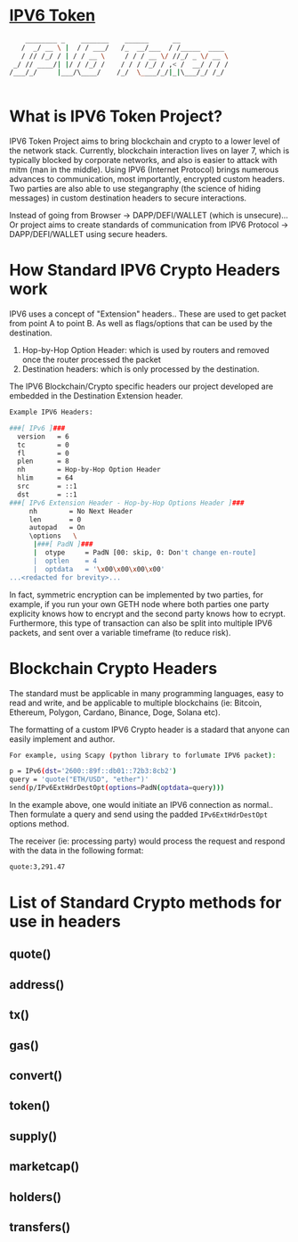# [IPV6 Token](https://ipv6token.com)


```bash
    ________ _    _______    ______      __            
   /  _/ __ \ |  / / ___/   /_  __/___  / /_____  ____ 
   / // /_/ / | / / __ \     / / / __ \/ //_/ _ \/ __ \
 _/ // ____/| |/ / /_/ /    / / / /_/ / ,< /  __/ / / /
/___/_/     |___/\____/    /_/  \____/_/|_|\___/_/ /_/ 
                                                                               
```
# What is IPV6 Token Project?
IPV6 Token Project aims to bring blockchain and crypto to a lower level of the network stack.
Currently, blockchain interaction lives on layer 7, which is typically blocked by corporate networks,
and also is easier to attack with mitm (man in the middle).  Using IPV6 (Internet Protocol) brings
numerous advances to communication, most importantly, encrypted custom headers.
Two parties are also able to use stegangraphy (the science of hiding messages) in custom destination 
headers to secure interactions.

Instead of going from Browser -> DAPP/DEFI/WALLET (which is unsecure)...
Or project aims to create standards of communication from IPV6 Protocol -> DAPP/DEFI/WALLET using secure headers.

# How Standard IPV6 Crypto Headers work

IPV6 uses a concept of "Extension" headers..  These are used to get packet from point A to point B.
As well as flags/options that can be used by the destination.

1) Hop-by-Hop Option Header: which is used by routers and removed once the router processed the packet
2) Destination headers: which is only processed by the destination.

The IPV6 Blockchain/Crypto specific headers our project developed are embedded in the Destination Extension header.

```bash
Example IPV6 Headers:

###[ IPv6 ]### 
  version   = 6
  tc        = 0
  fl        = 0
  plen      = 8
  nh        = Hop-by-Hop Option Header
  hlim      = 64
  src       = ::1
  dst       = ::1
###[ IPv6 Extension Header - Hop-by-Hop Options Header ]### 
     nh        = No Next Header
     len       = 0
     autopad   = On
     \options   \
      |###[ PadN ]### 
      |  otype     = PadN [00: skip, 0: Don't change en-route]
      |  optlen    = 4
      |  optdata   = '\x00\x00\x00\x00'
...<redacted for brevity>...
```

In fact, symmetric encryption can be implemented by two parties, for example, if you run your own GETH node
where both parties one party explicity knows how to encrypt and the second party knows how to ecrypt.
Furthermore, this type of transaction can also be split into multiple IPV6 packets, and sent over a variable 
timeframe (to reduce risk).


# Blockchain Crypto Headers

The standard must be applicable in many programming languages, easy to read and write, and
be applicable to multiple blockchains (ie: Bitcoin, Ethereum, Polygon, Cardano, Binance, Doge, Solana etc).

The formatting of a custom IPV6 Crypto header is a stadard that anyone can easily implement and author.

```bash
For example, using Scapy (python library to forlumate IPV6 packet):

p = IPv6(dst='2600::89f::db01::72b3:8cb2')
query = 'quote("ETH/USD", "ether")'
send(p/IPv6ExtHdrDestOpt(options=PadN(optdata=query)))
```
In the example above, one would initiate an IPV6 connection as normal..
Then formulate a query and send using the padded `IPv6ExtHdrDestOpt` options method.

The receiver (ie: processing party) would process the request and respond with the data in the following format:

```bash
quote:3,291.47
```

# List of Standard Crypto methods for use in headers

## quote()

## address()

## tx()

## gas()

## convert()

## token()

## supply()

## marketcap()

## holders()

## transfers()

